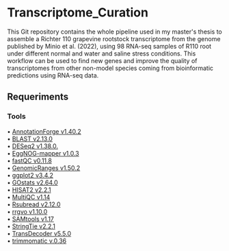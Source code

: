 # Transcriptome_Curation

 This Git repository contains the whole pipeline used in my master's thesis to assemble a Richter 110 grapevine rootstock transcriptome from the genome published by Minio et al. (2022), using 98 RNA-seq samples of R110 root under different  normal and water and saline stress conditions. This workflow can be used to find new genes and 
improve the quality of transcriptomes from other non-model species coming from bioinformatic predictions using RNA-seq data.


## Requeriments
### Tools
&bull; [AnnotationForge v1.40.2](https://bioconductor.org/packages/release/bioc/html/AnnotationForge.html) <br>
&bull; [BLAST v2.13.0](https://blast.ncbi.nlm.nih.gov/Blast.cgi) <br>
&bull; [DESeq2 v1.38.0.](https://bioconductor.org/packages/release/bioc/html/DESeq2.html) <br>
&bull; [EggNOG-mapper v1.0.3](http://eggnog-mapper.embl.de/) <br>
&bull; [fastQC v0.11.8](https://www.bioinformatics.babraham.ac.uk/projects/fastqc/) <br>
&bull; [GenomicRanges v1.50.2](https://bioconductor.org/packages/release/bioc/html/GenomicRanges.html) <br>
&bull; [ggplot2 v3.4.2](https://ggplot2.tidyverse.org/) <br>
&bull; [GOstats v2.64.0](https://bioconductor.org/packages/release/bioc/html/GOstats.html) <br>
&bull; [HISAT2 v2.2.1](http://daehwankimlab.github.io/hisat2/) <br>
&bull; [MultiQC v1.14](https://multiqc.info/) <br>
&bull; [Rsubread v2.12.0](https://bioconductor.org/packages/release/bioc/html/Rsubread.html) <br>
&bull; [rrgvo v1.10.0](https://bioconductor.org/packages/release/bioc/html/rrvgo.html) <br>
&bull; [SAMtools v1.17](http://www.htslib.org/) <br>
&bull; [StringTie v2.2.1](https://ccb.jhu.edu/software/stringtie/) <br>
&bull; [TransDecoder v5.5.0](https://github.com/TransDecoder/TransDecoder/wiki) <br>
&bull; [trimmomatic v.0.36](http://www.usadellab.org/cms/?page=trimmomatic) <br>










